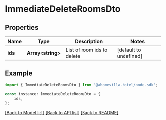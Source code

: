 # ImmediateDeleteRoomsDto


## Properties

Name | Type | Description | Notes
------------ | ------------- | ------------- | -------------
**ids** | **Array&lt;string&gt;** | List of room ids to delete | [default to undefined]

## Example

```typescript
import { ImmediateDeleteRoomsDto } from '@ahomevilla-hotel/node-sdk';

const instance: ImmediateDeleteRoomsDto = {
    ids,
};
```

[[Back to Model list]](../README.md#documentation-for-models) [[Back to API list]](../README.md#documentation-for-api-endpoints) [[Back to README]](../README.md)
